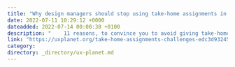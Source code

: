 ```yaml
---
title: "Why design managers should stop using take-home assignments in the hiring process"
date: 2022-07-11 10:29:12 +0000
dateadded: 2022-07-14 00:00:38 +0100
description: "    11 reasons, to convince you to avoid giving take-home assignments  Continue reading on UX Planet »  "
link: "https://uxplanet.org/take-home-assignments-challenges-edc3d932451b?source=rss----819cc2aaeee0---4"
category:
directory: _directory/ux-planet.md
---
```

